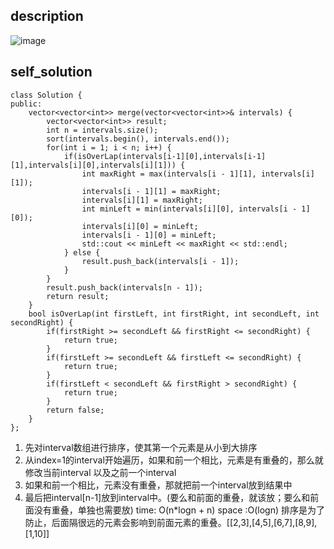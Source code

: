 ## description
![image](https://github.com/ethan686/leetcode/assets/73508499/2180829b-c29e-4af0-9386-b1e33e7af5a5)
## self_solution
```
class Solution {
public:
    vector<vector<int>> merge(vector<vector<int>>& intervals) {
        vector<vector<int>> result;
        int n = intervals.size();
        sort(intervals.begin(), intervals.end());
        for(int i = 1; i < n; i++) {
            if(isOverLap(intervals[i-1][0],intervals[i-1][1],intervals[i][0],intervals[i][1])) {
                int maxRight = max(intervals[i - 1][1], intervals[i][1]);
                intervals[i - 1][1] = maxRight;
                intervals[i][1] = maxRight;
                int minLeft = min(intervals[i][0], intervals[i - 1][0]);
                intervals[i][0] = minLeft;
                intervals[i - 1][0] = minLeft;
                std::cout << minLeft << maxRight << std::endl;
            } else {
                result.push_back(intervals[i - 1]);
            }
        }
        result.push_back(intervals[n - 1]);
        return result;
    }
    bool isOverLap(int firstLeft, int firstRight, int secondLeft, int secondRight) {
        if(firstRight >= secondLeft && firstRight <= secondRight) {
            return true;
        }
        if(firstLeft >= secondLeft && firstLeft <= secondRight) {
            return true;
        }
        if(firstLeft < secondLeft && firstRight > secondRight) {
            return true;
        }
        return false;
    }
};
```
1. 先对interval数组进行排序，使其第一个元素是从小到大排序
2. 从index=1的interval开始遍历，如果和前一个相比，元素是有重叠的，那么就修改当前interval 以及之前一个interval
3. 如果和前一个相比，元素没有重叠，那就把前一个interval放到结果中
4. 最后把interval[n-1]放到interval中。(要么和前面的重叠，就该放；要么和前面没有重叠，单独也需要放)
time: O(n*logn + n)
space :O(logn)
排序是为了防止，后面隔很远的元素会影响到前面元素的重叠。[[2,3],[4,5],[6,7],[8,9],[1,10]]
